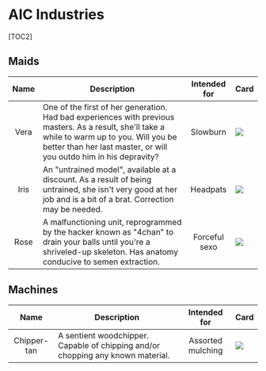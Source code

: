 # AIC Industries

[TOC2]

## Maids

| Name | Description | Intended for | Card |
|:-------:|--------------|:-------------:|------|
| Vera | One of the first of her generation. Had bad experiences with previous masters. As a result, she'll take a while to warm up to you. Will you be better than her last master, or will you outdo him in his depravity? | Slowburn | ![](https://files.catbox.moe/7g04kn.png) |
| Iris | An "untrained model", available at a discount. As a result of being untrained, she isn't very good at her job and is a bit of a brat. Correction may be needed. | Headpats | ![](https://files.catbox.moe/tfwrf9.png) |
| Rose | A malfunctioning unit, reprogrammed by the hacker known as "4chan" to drain your balls until you're a shriveled-up skeleton. Has anatomy conducive to semen extraction. | Forceful sexo | ![](https://files.catbox.moe/9f4bxp.png) |


## Machines

| Name | Description | Intended for | Card |
|:-------:|--------------|:-------------:|------|
| Chipper-tan | A sentient woodchipper. Capable of chipping and/or chopping any known material. | Assorted mulching | ![](https://files.catbox.moe/5b9svw.png) |